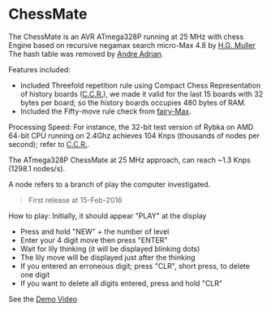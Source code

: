 # ChessMate

The ChessMate is an AVR ATmega328P running at 25 MHz with chess Engine based on recursive negamax search micro-Max 4.8 by [H.G. Muller]
The hash table was removed by [Andre Adrian].


Features included:
- Included Threefold repetition rule using Compact Chess Representation of history boards ([C.C.R.]), we made it valid 
for the last 15 boards with 32 bytes per board; so the history boards occupies 480 bytes of RAM.
- Included the Fifty-move rule check from [fairy-Max].

Processing Speed:
For instance, the 32-bit test version of Rybka on AMD 64-bit CPU running on 2.4Ghz achieves 104 Knps (thousands of nodes 
per second); refer to [C.C.R.].


The ATmega328P ChessMate at 25 MHz approach, can reach ~1.3 Knps (1298.1 nodes/s).

A node refers to a branch of play the computer investigated. 

[H.G. Muller]: <http://home.hccnet.nl/h.g.muller/max-src2.html>
[Andre Adrian]: <http://chessprogramming.wikispaces.com/Andre+Adrian>
[C.C.R.]: <http://www.doiserbia.nb.rs/img/doi/0354-0243/2012/0354-02431200011V.pdf>
[fairy-Max]: <http://home.hccnet.nl/h.g.muller/CVfairy.html>
[Demo Video]: <https://youtu.be/5uhqcVmfm20>

> First release at 15-Feb-2016

How to play:
Initially, it should appear "PLAY" at the display
- Press and hold "NEW" + the number of level
- Enter your 4 digit move then press "ENTER"
- Wait for lily thinking (it will be displayed blinking dots)
- The lily move will be displayed just after the thinking
- If you entered an erroneous digit; press "CLR", short press, to delete one digit
- If you want to delete all digits entered, press and hold "CLR"

See the [Demo Video]
